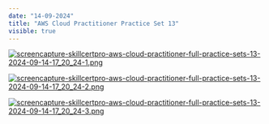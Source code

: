 ```yaml
---
date: "14-09-2024"
title: "AWS Cloud Practitioner Practice Set 13"
visible: true
---
```

<a href="/blog/images/screencapture-skillcertpro-aws-cloud-practitioner-full-practice-sets-13-2024-09-14-17_20_24-1.png" target="_blank"><img src="/blog/images/screencapture-skillcertpro-aws-cloud-practitioner-full-practice-sets-13-2024-09-14-17_20_24-1.png" alt="screencapture-skillcertpro-aws-cloud-practitioner-full-practice-sets-13-2024-09-14-17_20_24-1.png" /></a>

<a href="/blog/images/screencapture-skillcertpro-aws-cloud-practitioner-full-practice-sets-13-2024-09-14-17_20_24-2.png" target="_blank"><img src="/blog/images/screencapture-skillcertpro-aws-cloud-practitioner-full-practice-sets-13-2024-09-14-17_20_24-2.png" alt="screencapture-skillcertpro-aws-cloud-practitioner-full-practice-sets-13-2024-09-14-17_20_24-2.png" /></a>

<a href="/blog/images/screencapture-skillcertpro-aws-cloud-practitioner-full-practice-sets-13-2024-09-14-17_20_24-3.png" target="_blank"><img src="/blog/images/screencapture-skillcertpro-aws-cloud-practitioner-full-practice-sets-13-2024-09-14-17_20_24-3.png" alt="screencapture-skillcertpro-aws-cloud-practitioner-full-practice-sets-13-2024-09-14-17_20_24-3.png" /></a>